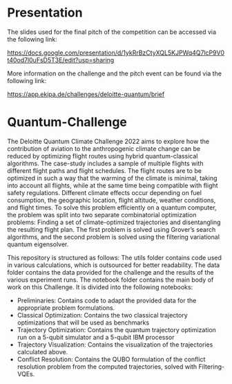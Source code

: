 # Presentation
The slides used for the final pitch of the competition can be accessed via the following link:

https://docs.google.com/presentation/d/1ykRrBzCtyXQL5KJPWq4Q7lcP9V0t40od7l0uFsD5T3E/edit?usp=sharing

More information on the challenge and the pitch event can be found via the following link:

https://app.ekipa.de/challenges/deloitte-quantum/brief

# Quantum-Challenge
The Deloitte Quantum Climate Challenge 2022 aims to explore how the contribution of aviation to the anthropogenic climate change can be reduced by optimizing flight routes using hybrid
quantum-classical algorithms. The case-study includes a sample of multiple flights with different
flight paths and flight schedules. The flight routes are to be optimized in such a way that the
warming of the climate is minimal, taking into account all flights, while at the same time being
compatible with flight safety regulations. Different climate effects occur depending on fuel consumption, the geographic location, flight altitude, weather conditions, and flight times. To solve
this problem efficiently on a quantum computer, the problem was split into two separate combinatorial optimization problems: Finding a set of climate-optimized trajectories and disentangling the
resulting flight plan. The first problem is solved using Grover’s search algorithms, and the second
problem is solved using the filtering variational quantum eigensolver.

This repository is structured as follows: The utils folder contains code used in various calculations, which is outsourced for better readability. The data folder contains the data provided for the challenge and the results of the various experiment runs. The notebook folder contains the main body of work on this Challenge. It is divided into the following notebooks: 
 

- Preliminaries: Contains code to adapt the provided data for the appropriate problem formulations.
- Classical Optimization: Contains the two classical trajectory optimizations that will be used as benchmarks
- Trajectory Optimization: Contains the quantum trajectory optimization run on a 5-qubit simulator and a 5-qubit IBM processor
- Trajectory Visualization: Contains the visualization of the trajectories calculated above.
- Conflict Resolution: Contains the QUBO formulation of the conflict resolution problem from the computed trajectories, solved with Filtering-VQEs.
